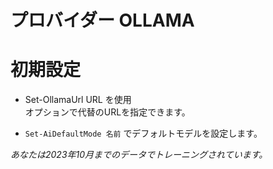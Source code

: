 ﻿# プロバイダー OLLAMA  

# 初期設定  

* Set-OllamaUrl URL を使用  
オプションで代替のURLを指定できます。  

* `Set-AiDefaultMode 名前` でデフォルトモデルを設定します。  


_あなたは2023年10月までのデータでトレーニングされています。_
